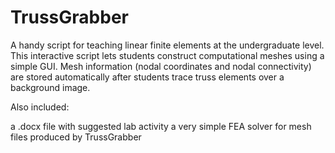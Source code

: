 # TrussGrabber

A handy script for teaching linear finite elements at the undergraduate level. 
This interactive script lets students construct computational meshes using a simple GUI. 
Mesh information (nodal coordinates and nodal connectivity) are stored automatically after students trace truss elements over a background image.

Also included: 

a .docx file with suggested lab activity
a very simple FEA solver for mesh files produced by TrussGrabber
